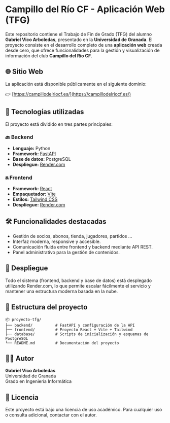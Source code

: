 # Campillo del Río CF - Aplicación Web (TFG)

Este repositorio contiene el Trabajo de Fin de Grado (TFG) del alumno **Gabriel Vico Arboledas**, presentado en la **Universidad de Granada**. El proyecto consiste en el desarrollo completo de una **aplicación web** creada desde cero, que ofrece funcionalidades para la gestión y visualización de información del club **Campillo del Río CF**.

## 🌐 Sitio Web

La aplicación está disponible públicamente en el siguiente dominio:

👉 [https://campillodelriocf.es/](https://campillodelriocf.es/)

## 🧩 Tecnologías utilizadas

El proyecto está dividido en tres partes principales:

### 🔙 Backend

- **Lenguaje:** Python
- **Framework:** [FastAPI](https://fastapi.tiangolo.com/)
- **Base de datos:** PostgreSQL
- **Despliegue:** [Render.com](https://render.com/)

### 🔛 Frontend

- **Framework:** [React](https://reactjs.org/)
- **Empaquetador:** [Vite](https://vitejs.dev/)
- **Estilos:** [Tailwind CSS](https://tailwindcss.com/)
- **Despliegue:** [Render.com](https://render.com/)

## 🛠️ Funcionalidades destacadas

- Gestión de socios, abonos, tienda, jugadores, partidos ...
- Interfaz moderna, responsive y accesible.
- Comunicación fluida entre frontend y backend mediante API REST.
- Panel administrativo para la gestión de contenidos.

## 🚀 Despliegue

Todo el sistema (frontend, backend y base de datos) está desplegado utilizando Render.com, lo que permite escalar fácilmente el servicio y mantener una estructura moderna basada en la nube.

## 📁 Estructura del proyecto

```
📦 proyecto-tfg/
├── backend/          # FastAPI y configuración de la API
├── frontend/         # Proyecto React + Vite + Tailwind
├── database/         # Scripts de inicialización y esquemas de PostgreSQL
└── README.md         # Documentación del proyecto
```

## 👨‍🎓 Autor

**Gabriel Vico Arboledas**  
Universidad de Granada  
Grado en Ingeniería Informática

## 📝 Licencia

Este proyecto está bajo una licencia de uso académico. Para cualquier uso o consulta adicional, contactar con el autor.
